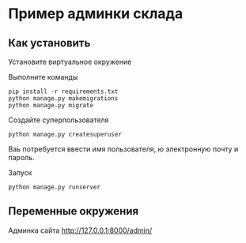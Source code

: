 # Пример админки склада

## Как установить

Установите виртуальное окружение

Выполните команды

```commandline
pip install -r requirements.txt
python manage.py makemigrations
python manage.py migrate
```

Создайте суперпользователя

```commandline
python manage.py createsuperuser
```
Ваь потребуется ввести имя пользователя, ю
электронную почту и пароль.

Запуск

```commandline
python manage.py runserver
```
## Переменные окружения

Aдминка сайта http://127.0.0.1:8000/admin/
